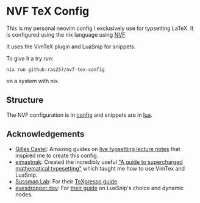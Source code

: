# NVF TeX Config
This is my personal neovim config I exclusively use for typsetting LaTeX. It is configured using the nix language using [NVF](https://github.com/NotAShelf/nvf).

It uses the VimTeX plugin and LuaSnip for snippets.

To give it a try run:
```
nix run github:ras257/nvf-tex-config
```
on a system with nix.
## Structure
The NVF configuration is in [config](https://github.com/ras257/nvf-tex-config/tree/master/config) and snippets are in [lua](https://github.com/ras257/nvf-tex-config/tree/master/lua).

## Acknowledgements
- [Gilles Castel](https://castel.dev/): Amazing guides on [live typsetting lecture notes](https://castel.dev/post/lecture-notes-1/) that inspired me to create this config.
- [ejmastnak](https://ejmastnak.com/): Created the incredibly useful ["A guide to supercharged mathematical typesetting"](https://ejmastnak.com/tutorials/vim-latex/intro/) which taught me how to use VimTex and LuaSnip.
- [Sussman Lab](https://www.dmsussman.org/resources/): For their [TeXpresso guide](https://www.dmsussman.org/resources/texpresso/).
- [evesdropper.dev](https://evesdropper.dev): For [their guide](https://evesdropper.dev/files/luasnip/choice-dynamic/#example-1-matrix-snippets---regex-dynamic-snippets) on LuaSnip's choice and dynamic nodes.
